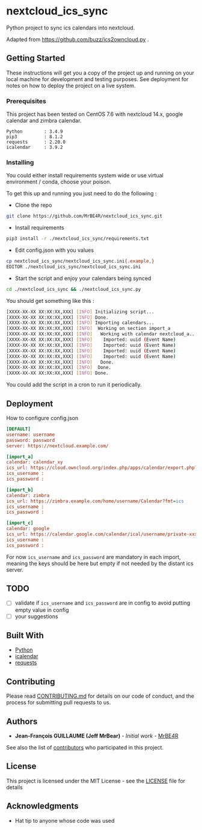 # nextcloud_ics_sync

Python project to sync ics calendars into nextcloud.

Adapted from https://github.com/buzz/ics2owncloud.py .
 

## Getting Started

These instructions will get you a copy of the project up and running on your local machine for development and testing purposes. See deployment for notes on how to deploy the project on a live system.

### Prerequisites

This project has been tested on CentOS 7.6 with nextcloud 14.x, google calendar and zimbra calendar.

```
Python        : 3.4.9
pip3          : 8.1.2
requests      : 2.20.0
icalendar     : 3.9.2
```

### Installing

You could either install requirements system wide or use virtual environment / conda, choose your poison.

To get this up and running you just need to do the following :

* Clone the repo
```bash
git clone https://github.com/MrBE4R/nextcloud_ics_sync.git
```
* Install requirements
```bash
pip3 install -r ./nextcloud_ics_sync/requirements.txt
```
* Edit config.json with you values
```bash
cp nextcloud_ics_sync/nextcloud_ics_sync.ini{.example,}
EDITOR ./nextcloud_ics_sync/nextcloud_ics_sync.ini
```
* Start the script and enjoy your calendars being synced
```bash
cd ./nextcloud_ics_sync && ./nextcloud_ics_sync.py
```

You should get something like this :
```bash
[XXXX-XX-XX XX:XX:XX,XXX] [INFO] Initializing script...
[XXXX-XX-XX XX:XX:XX,XXX] [INFO] Done.
[XXXX-XX-XX XX:XX:XX,XXX] [INFO] Importing calendars...
[XXXX-XX-XX XX:XX:XX,XXX] [INFO]  Working on section import_a
[XXXX-XX-XX XX:XX:XX,XXX] [INFO]   Working with calendar nextcloud_a...
[XXXX-XX-XX XX:XX:XX,XXX] [INFO]    Imported: uuid (Event Name)
[XXXX-XX-XX XX:XX:XX,XXX] [INFO]    Imported: uuid (Event Name)
[XXXX-XX-XX XX:XX:XX,XXX] [INFO]    Imported: uuid (Event Name)
[XXXX-XX-XX XX:XX:XX,XXX] [INFO]    Imported: uuid (Event Name)
[XXXX-XX-XX XX:XX:XX,XXX] [INFO]   Done.
[XXXX-XX-XX XX:XX:XX,XXX] [INFO]  Done.
[XXXX-XX-XX XX:XX:XX,XXX] [INFO] Done.
```

You could add the script in a cron to run it periodically.

## Deployment

How to configure config.json
```ini
[DEFAULT]                                                                       # The nextcloud server where we will sync all calendar
username: username                                                              # Nextcloud username
password: password                                                              # Nextcloud password
server: https://nextcloud.example.com/                                          # Nextcloud URL

[import_a]                                                                      # a convenient name for you
calendar: calendar_xy                                                           # name of the calendar in nextcloud. must exist prior sync
ics_url: https://cloud.owncloud.org/index.php/apps/calendar/export.php?calid=6  # url to the ics file
ics_username :                                                                  # username of the distant ics server
ics_password :                                                                  # password of the distant ics server

[import_b]
calendar: zimbra
ics_url: https://zimbra.example.com/home/username/Calendar?fmt=ics
ics_username : 
ics_password : 

[import_c]
calendar: google
ics_url: https://calendar.google.com/calendar/ical/username/private-xxxxxxx/basic.ics
ics_username : 
ics_password : 
```
For now ```ics_username``` and ```ics_password``` are mandatory in each import, meaning the keys should be here but empty if not needed by the distant ics server.

## TODO

- [ ]  validate if ```ics_username``` and ```ics_password``` are in config to avoid putting empty value in config
- [ ]  your suggestions

## Built With

* [Python](https://www.python.org/)
* [icalendar](https://icalendar.readthedocs.io/en/latest/)
* [requests](http://docs.python-requests.org/en/latest/)

## Contributing

Please read [CONTRIBUTING.md](https://gist.github.com/PurpleBooth/b24679402957c63ec426) for details on our code of conduct, and the process for submitting pull requests to us.

## Authors

* **Jean-François GUILLAUME (Jeff MrBear)** - *Initial work* - [MrBE4R](https://github.com/MrBE4R)

See also the list of [contributors](https://github.com/MrBE4R/nextcloud_ics_sync/contributors) who participated in this project.

## License

This project is licensed under the MIT License - see the [LICENSE](LICENSE) file for details

## Acknowledgments

* Hat tip to anyone whose code was used